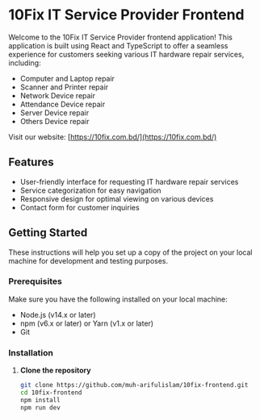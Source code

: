 # 10Fix IT Service Provider Frontend

Welcome to the 10Fix IT Service Provider frontend application! This application is built using React and TypeScript to offer a seamless experience for customers seeking various IT hardware repair services, including:

- Computer and Laptop repair
- Scanner and Printer repair
- Network Device repair
- Attendance Device repair
- Server Device repair
- Others Device repair

Visit our website: [https://10fix.com.bd/](https://10fix.com.bd/)

## Features

- User-friendly interface for requesting IT hardware repair services
- Service categorization for easy navigation
- Responsive design for optimal viewing on various devices
- Contact form for customer inquiries

## Getting Started

These instructions will help you set up a copy of the project on your local machine for development and testing purposes.

### Prerequisites

Make sure you have the following installed on your local machine:

- Node.js (v14.x or later)
- npm (v6.x or later) or Yarn (v1.x or later)
- Git

### Installation

1. **Clone the repository**

   ```bash
   git clone https://github.com/muh-arifulislam/10fix-frontend.git
   cd 10fix-frontend
   npm install
   npm run dev
   ```
